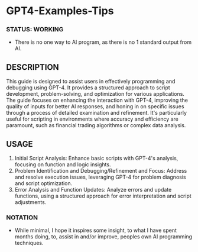 # GPT4-Examples-Tips

### STATUS: WORKING
- There is no one way to AI program, as there is no 1 standard output from AI.

## DESCRIPTION
This guide is designed to assist users in effectively programming and debugging using GPT-4. It provides a structured approach to script development, problem-solving, and optimization for various applications. The guide focuses on enhancing the interaction with GPT-4, improving the quality of inputs for better AI responses, and honing in on specific issues through a process of detailed examination and refinement. It's particularly useful for scripting in environments where accuracy and efficiency are paramount, such as financial trading algorithms or complex data analysis.

## USAGE
1. Initial Script Analysis: Enhance basic scripts with GPT-4's analysis, focusing on function and logic insights.
2. Problem Identification and Debugging/Refinement and Focus: Address and resolve execution issues, leveraging GPT-4 for problem diagnosis and script optimization.
3. Error Analysis and Function Updates: Analyze errors and update functions, using a structured approach for error interpretation and script adjustments.

### NOTATION
-  While minimal, I hope it inspires some insight, to what I have spent months doing, to, assist in and/or improve, peoples own AI programming techniques.
